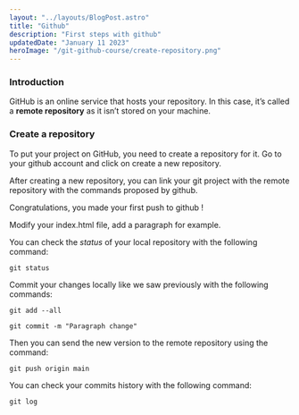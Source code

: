 ```yaml
---
layout: "../layouts/BlogPost.astro"
title: "Github"
description: "First steps with github"
updatedDate: "January 11 2023"
heroImage: "/git-github-course/create-repository.png"
---
```


### Introduction

GitHub is an online service that hosts your repository. In this case, it’s called a **remote repository** as it isn’t stored on your machine.


### Create a repository

To put your project on GitHub, you need to create a repository for it. Go to your github account and click on create a new repository.

After creating a new repository, you can link your git project with the remote repository with the commands
proposed by github.

Congratulations, you made your first push to github !

Modify your index.html file, add a paragraph for example.

You can check the *status* of your local repository with the following command:

`git status`

Commit your changes locally like we saw previously with the following commands:

`git add --all`

`git commit -m "Paragraph change"`

Then you can send the new version to the remote repository using the command:

`git push origin main`

You can check your commits history with the following command:

`git log`